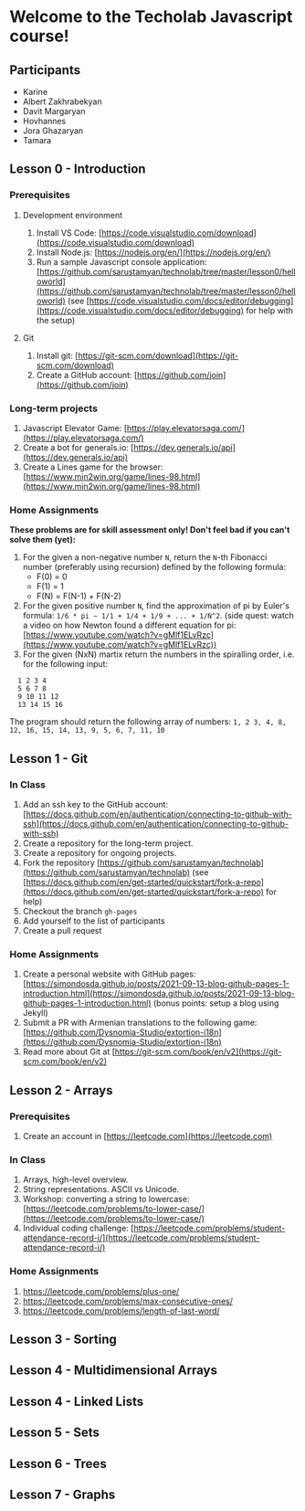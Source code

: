 # Welcome to the Techolab Javascript course!

## Participants

- Karine
- Albert Zakhrabekyan
- Davit Margaryan
- Hovhannes
- Jora Ghazaryan
- Tamara

## Lesson 0 - Introduction

### Prerequisites

1. Development environment

   1. Install VS Code: [https://code.visualstudio.com/download](https://code.visualstudio.com/download)
   2. Install Node.js: [https://nodejs.org/en/](https://nodejs.org/en/)
   3. Run a sample Javascript console application: [https://github.com/sarustamyan/technolab/tree/master/lesson0/helloworld](https://github.com/sarustamyan/technolab/tree/master/lesson0/helloworld) (see [https://code.visualstudio.com/docs/editor/debugging](https://code.visualstudio.com/docs/editor/debugging) for help with the setup)

2. Git 

   1. Install git: [https://git-scm.com/download](https://git-scm.com/download)
   2. Create a GitHub account: [https://github.com/join](https://github.com/join)

### Long-term projects

1. Javascript Elevator Game: [https://play.elevatorsaga.com/](https://play.elevatorsaga.com/)
2. Create a bot for generals.io: [https://dev.generals.io/api](https://dev.generals.io/api)
3. Create a Lines game for the browser: [https://www.min2win.org/game/lines-98.html](https://www.min2win.org/game/lines-98.html)

### Home Assignments

**These problems are for skill assessment only! Don't feel bad if you can't solve them (yet):**

1. For the given a non-negative number `N`, return the `N`-th Fibonacci number (preferably using recursion) defined by the following formula: 
   - F(0) = 0
   - F(1) = 1
   - F(N) = F(N-1) + F(N-2) 
2. For the given positive number `N`, find the approximation of pi by Euler's formula: `1/6 * pi ~ 1/1 + 1/4 + 1/9 + ... + 1/N^2`. (side quest: watch a video on how  Newton found a different equation for pi: [https://www.youtube.com/watch?v=gMlf1ELvRzc](https://www.youtube.com/watch?v=gMlf1ELvRzc))  
3. For the given (NxN) martix return the numbers in the spiralling order, i.e. for the following input:
```
  1 2 3 4 
  5 6 7 8 
  9 10 11 12
  13 14 15 16
```
  The program should return the following array of numbers: `1, 2 3, 4, 8, 12, 16, 15, 14, 13, 9, 5, 6, 7, 11, 10`

## Lesson 1 - Git

### In Class

1. Add an ssh key to the GitHub account: [https://docs.github.com/en/authentication/connecting-to-github-with-ssh](https://docs.github.com/en/authentication/connecting-to-github-with-ssh)
2. Create a repository for the long-term project.
3. Create a repository for ongoing projects.
4. Fork the repository [https://github.com/sarustamyan/technolab](https://github.com/sarustamyan/technolab) (see [https://docs.github.com/en/get-started/quickstart/fork-a-repo](https://docs.github.com/en/get-started/quickstart/fork-a-repo) for help)
5. Checkout the branch `gh-pages`
6. Add yourself to the list of participants
7. Create a pull request 

### Home Assignments

1. Create a personal website with GitHub pages: [https://simondosda.github.io/posts/2021-09-13-blog-github-pages-1-introduction.html](https://simondosda.github.io/posts/2021-09-13-blog-github-pages-1-introduction.html) (bonus points: setup a blog using Jekyll)
2. Submit a PR with Armenian translations to the following game: [https://github.com/Dysnomia-Studio/extortion-i18n](https://github.com/Dysnomia-Studio/extortion-i18n)
3. Read more about Git at [https://git-scm.com/book/en/v2](https://git-scm.com/book/en/v2)

## Lesson 2 - Arrays

### Prerequisites

1. Create an account in [https://leetcode.com](https://leetcode.com)

### In Class

1. Arrays, high-level overview.
2. String representations. ASCII vs Unicode.
3. Workshop: converting a string to lowercase: [https://leetcode.com/problems/to-lower-case/](https://leetcode.com/problems/to-lower-case/)
4. Individual coding challenge: [https://leetcode.com/problems/student-attendance-record-i/](https://leetcode.com/problems/student-attendance-record-i/)

### Home Assignments

1. https://leetcode.com/problems/plus-one/
2. https://leetcode.com/problems/max-consecutive-ones/
3. https://leetcode.com/problems/length-of-last-word/

## Lesson 3 - Sorting

## Lesson 4 - Multidimensional Arrays

## Lesson 4 - Linked Lists

## Lesson 5 - Sets

## Lesson 6 - Trees

## Lesson 7 - Graphs



